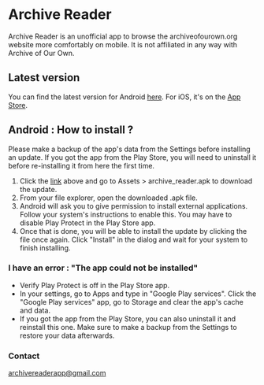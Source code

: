 # Archive Reader

Archive Reader is an unofficial app to browse the archiveofourown.org website more comfortably on mobile.
It is not affiliated in any way with Archive of Our Own.

## Latest version
You can find the latest version for Android [here](https://github.com/TheCarpetMerchant/archive_reader/releases/tag/v1.6.3). For iOS, it's on the [App Store](https://apps.apple.com/us/app/archive-reader-ao3/id6454961665).

## Android : How to install ?
Please make a backup of the app's data from the Settings before installing an update.
If you got the app from the Play Store, you will need to uninstall it before re-installing it from here the first time.

1) Click the [link](https://github.com/TheCarpetMerchant/archive_reader/releases/tag/v1.6.3) above and go to Assets > archive_reader.apk to download the update.
2) From your file explorer, open the downloaded .apk file.
3) Android will ask you to give permission to install external applications. Follow your system's instructions to enable this. You may have to disable Play Protect in the Play Store app.
4) Once that is done, you will be able to install the update by clicking the file once again. Click "Install" in the dialog and wait for your system to finish installing.

### I have an error : "The app could not be installed"
- Verify Play Protect is off in the Play Store app.
- In your settings, go to Apps and type in "Google Play services". Click the "Google Play services" app, go to Storage and clear the app's cache and data.
- If you got the app from the Play Store, you can also uninstall it and reinstall this one. Make sure to make a backup from the Settings to restore your data afterwards.

### Contact
[archivereaderapp@gmail.com](mailto:archivereaderapp@gmail.com)
